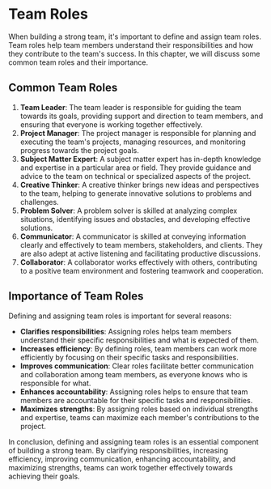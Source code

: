 Team Roles
====================================

When building a strong team, it's important to define and assign team roles. Team roles help team members understand their responsibilities and how they contribute to the team's success. In this chapter, we will discuss some common team roles and their importance.

Common Team Roles
-----------------

1. **Team Leader**: The team leader is responsible for guiding the team towards its goals, providing support and direction to team members, and ensuring that everyone is working together effectively.
2. **Project Manager**: The project manager is responsible for planning and executing the team's projects, managing resources, and monitoring progress towards the project goals.
3. **Subject Matter Expert**: A subject matter expert has in-depth knowledge and expertise in a particular area or field. They provide guidance and advice to the team on technical or specialized aspects of the project.
4. **Creative Thinker**: A creative thinker brings new ideas and perspectives to the team, helping to generate innovative solutions to problems and challenges.
5. **Problem Solver**: A problem solver is skilled at analyzing complex situations, identifying issues and obstacles, and developing effective solutions.
6. **Communicator**: A communicator is skilled at conveying information clearly and effectively to team members, stakeholders, and clients. They are also adept at active listening and facilitating productive discussions.
7. **Collaborator**: A collaborator works effectively with others, contributing to a positive team environment and fostering teamwork and cooperation.

Importance of Team Roles
------------------------

Defining and assigning team roles is important for several reasons:

* **Clarifies responsibilities**: Assigning roles helps team members understand their specific responsibilities and what is expected of them.
* **Increases efficiency**: By defining roles, team members can work more efficiently by focusing on their specific tasks and responsibilities.
* **Improves communication**: Clear roles facilitate better communication and collaboration among team members, as everyone knows who is responsible for what.
* **Enhances accountability**: Assigning roles helps to ensure that team members are accountable for their specific tasks and responsibilities.
* **Maximizes strengths**: By assigning roles based on individual strengths and expertise, teams can maximize each member's contributions to the project.

In conclusion, defining and assigning team roles is an essential component of building a strong team. By clarifying responsibilities, increasing efficiency, improving communication, enhancing accountability, and maximizing strengths, teams can work together effectively towards achieving their goals.
